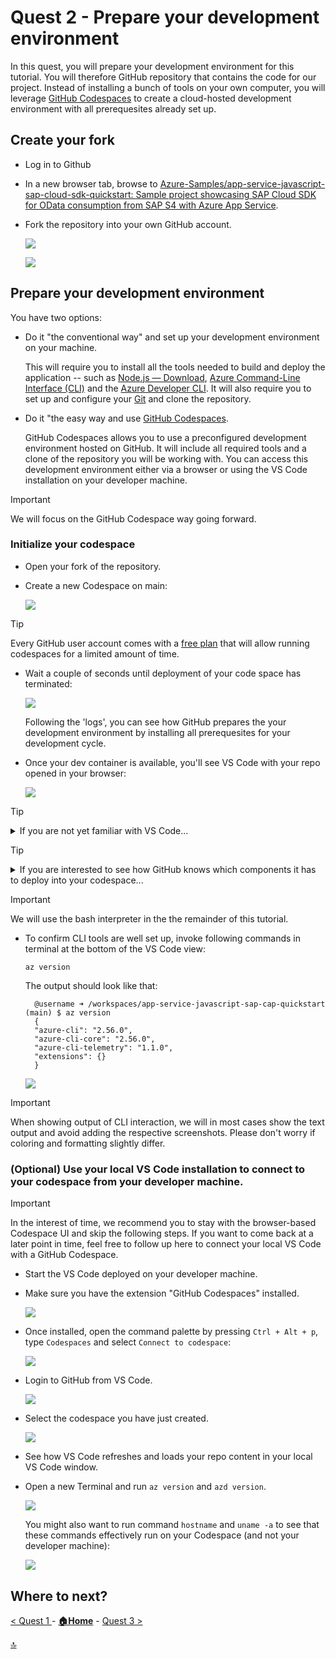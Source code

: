 # Quest 2 - Prepare your development environment

In this quest, you will prepare your development environment for this tutorial. You will therefore GitHub repository that contains the code for our project. Instead of installing a bunch of tools on your own computer, you will leverage [GitHub Codespaces](https://github.com/features/codespaces) to create a cloud-hosted development environment with all prerequesites already set up.

## Create your fork

- Log in to Github

- In a new browser tab, browse to [Azure-Samples/app-service-javascript-sap-cloud-sdk-quickstart: Sample project showcasing SAP Cloud SDK for OData consumption from SAP S4 with Azure App Service](https://github.com/Azure-Samples/app-service-javascript-sap-cloud-sdk-quickstart).

- Fork the repository into your own GitHub account.
  
  ![](assets/2024-01-10-14-43-51.png)

  ![](assets/2024-01-24-16-57-28.png)

## Prepare your development environment

You have two options:

- Do it "the conventional way" and set up your development environment on your machine. 

  This will require you to install all the tools needed to build and deploy the application -- such as [Node.js — Download](https://nodejs.org/en/download/), [Azure Command-Line Interface (CLI)](https://learn.microsoft.com/en-us/cli/azure/) and the [Azure Developer CLI](https://learn.microsoft.com/en-us/azure/developer/azure-developer-cli/overview). It will also require you to set up and configure your [Git](https://git-scm.com/) and clone the repository.

- Do it "the easy way and use [GitHub Codespaces](https://github.com/features/codespaces).

  GitHub Codespaces allows you to use a preconfigured development environment hosted on GitHub. It will include all required tools and a clone of the repository you will be working with. You can access this development environment either via a browser or using the VS Code installation on your developer machine.

> [!IMPORTANT]
> We will focus on the GitHub Codespace way going forward.

### Initialize your codespace

- Open your fork of the repository.

- Create a new Codespace on main:

  ![](assets/2024-01-10-14-57-12.png)

> [!TIP]
> Every GitHub user account comes with a [free plan](https://github.com/features/codespaces) that will allow running codespaces for a limited amount of time.

- Wait a couple of seconds until deployment of your code space has terminated:

  ![](assets/2024-01-10-14-57-59.png)

  Following the 'logs', you can see how GitHub prepares the your development environment by installing all prerequesites for your development cycle.


- Once your dev container is available, you'll see VS Code with your repo opened in your browser: 

  ![](assets/2024-01-10-15-01-13.png)

> [!TIP]
> <details><summary>If you are not yet familiar with VS Code...</summary>
>  
> ...you might want to inspect the different panes:
>  - The vertical bar on the left side allows you to swith between a file Explorer, a search area as well as control elements to control your git operations (like staging and commiting changes).
> - On the bottom of the page, you have the option to open a Terminal view; different command line interpreters (bash and PowerShell) are available to invoke commands and use the CLI tools available within your GitHub Codespace.
> 
> </details>


> [!TIP]
> <details><summary>If you are interested to see how GitHub knows which components it has to deploy into your codespace...</summary>
>  
> ...you may want to browse file `.devcontainer/devcontainer.json`. It lists CLI tools such as `azure-cli` (in the `features` section) as well as extensions for VS Code (in the section `customizations / vscode / extensions`).
> 
> </details>

> [!IMPORTANT]
> We will use the bash interpreter in the the remainder of this tutorial.

- To confirm CLI tools are well set up, invoke following commands in terminal at the bottom of the VS Code view:

  ```
  az version
  ```
  
  The output should look like that:
  ```
    @username ➜ /workspaces/app-service-javascript-sap-cap-quickstart (main) $ az version
    {
    "azure-cli": "2.56.0",
    "azure-cli-core": "2.56.0",
    "azure-cli-telemetry": "1.1.0",
    "extensions": {}
    }
  ```

  ![](assets/2024-01-10-15-10-03.png)

> [!IMPORTANT]
> When showing output of CLI interaction, we will in most cases show the text output and avoid adding the respective screenshots. Please don't worry if coloring and formatting slightly differ.

### (Optional) Use your local VS Code installation to connect to your codespace from your developer machine.

> [!IMPORTANT]
> In the interest of time, we recommend you to stay with the browser-based Codespace UI and skip the following steps. If you want to come back at a later point in time, feel free to follow up here to connect your local VS Code with a GitHub Codespace.

- Start the VS Code deployed on your developer machine.

- Make sure you have the extension "GitHub Codespaces" installed.

  ![](assets/2024-01-10-15-31-25.png)

- Once installed, open the command palette by pressing `Ctrl + Alt + p`, type `Codespaces` and select `Connect to codespace`:
  
  ![](assets/2024-01-10-15-32-35.png)

- Login to GitHub from VS Code.

  ![](assets/2024-01-10-15-33-27.png)

- Select the codespace you have just created.

  ![](assets/2024-01-10-15-34-21.png)

- See how VS Code refreshes and loads your repo content in your local VS Code window.

- Open a new Terminal and run `az version` and `azd version`.

  ![](assets/2024-01-10-15-37-03.png)

  You might also want to run command `hostname` and `uname -a` to see that these commands effectively run on your Codespace (and not your developer machine):

  ![](assets/2024-01-10-15-39-10.png)

  

## Where to next?

[ < Quest 1 ](quest1.md) - **[🏠Home](../README.md)** - [ Quest 3 >](quest3.md)

[🔝](#)
